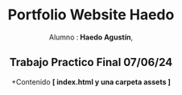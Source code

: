 <header>
  <h1> Portfolio Website Haedo </h1>
  <p>Alumno :<b> Haedo Agustín</b>,</p>
  <h2>Trabajo Practico Final 07/06/24</h2>
  +Contenido <b>[ index.html y una carpeta assets ]</b>
</header>
